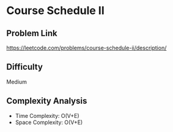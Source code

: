 # Course Schedule II

## Problem Link

https://leetcode.com/problems/course-schedule-ii/description/

## Difficulty

Medium

## Complexity Analysis

* Time Complexity: O(V+E)
* Space Complexity: O(V+E)
